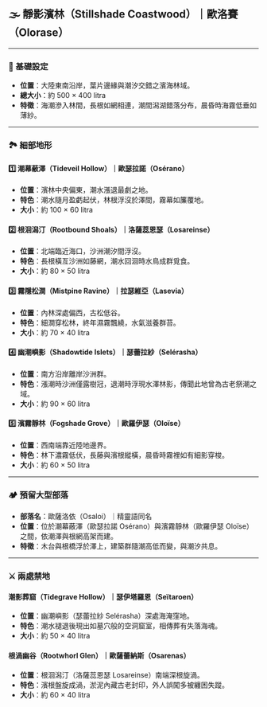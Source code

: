 
## 🌫️ 靜影濱林（Stillshade Coastwood）｜歐洛賽（Olorase）

---

### 📍 基礎設定
- **位置**：大陸東南沿岸，葉片邊緣與潮汐交錯之濱海林域。
- **總大小**：約 500 × 400 litra
- **特徵**：海潮滲入林間，長根如網相連，潮間潟湖錯落分布，晨昏時海霧低垂如薄紗。

---

### 🏞️ 細部地形

#### 1️⃣ 潮幕蔽澤（Tideveil Hollow）｜歐瑟拉諾（Osérano）
- **位置**：濱林中央偏東，潮水漲退最劇之地。
- **特色**：潮水隨月盈虧起伏，林根浮沒於澤間，霧幕如簾覆地。
- **大小**：約 100 × 60 litra

#### 2️⃣ 根洄潟汀（Rootbound Shoals）｜洛薩蕊恩瑟（Losareinse）
- **位置**：北端臨近海口，沙洲潮汐間浮沒。
- **特色**：長根橫亙沙洲如藤網，潮水回洄時水鳥成群覓食。
- **大小**：約 80 × 50 litra

#### 3️⃣ 霧隱松澗（Mistpine Ravine）｜拉瑟維亞（Lasevia）
- **位置**：內林深處偏西，古松低谷。
- **特色**：細澗穿松林，終年濕霧飄繞，水氣滋養群苔。
- **大小**：約 70 × 40 litra

#### 4️⃣ 幽潮嶼影（Shadowtide Islets）｜瑟蕾拉紗（Selérasha）
- **位置**：南方沿岸離岸沙洲群。
- **特色**：漲潮時沙洲僅露樹冠，退潮時浮現水澤林影，傳聞此地曾為古老祭潮之域。
- **大小**：約 90 × 60 litra

#### 5️⃣ 濱霧靜林（Fogshade Grove）｜歐羅伊瑟（Oloïse）
- **位置**：西南端靠近陸地邊界。
- **特色**：林下濃霧低伏，長藤與濱根縱橫，晨昏時霧裡如有細影穿梭。
- **大小**：約 60 × 50 litra

---

### 🏕️ 預留大型部落
- **部落名**：歐薩洛依（Osaloi）｜精靈語同名
- **位置**：位於潮幕蔽澤（歐瑟拉諾 Osérano）與濱霧靜林（歐羅伊瑟 Oloïse）之間，依潮澤與根網高架而建。
- **特徵**：木台與根橋浮於澤上，建築群隨潮高低而變，與潮汐共息。

---

### ⚔️ 兩處禁地

#### 潮影葬窟（Tidegrave Hollow）｜瑟伊塔羅恩（Seïtaroen）
- **位置**：幽潮嶼影（瑟蕾拉紗 Selérasha）深處海淹窪地。
- **特色**：潮水褪退後現出如墓穴般的空洞窟室，相傳葬有失落海魂。
- **大小**：約 50 × 40 litra

#### 根渦幽谷（Rootwhorl Glen）｜歐薩蕾納斯（Osarenas）
- **位置**：根洄潟汀（洛薩蕊恩瑟 Losareinse）南端深根旋渦。
- **特色**：濱根盤旋成渦，淤泥內藏古老封印，外人誤闖多被纏困失蹤。
- **大小**：約 60 × 40 litra
